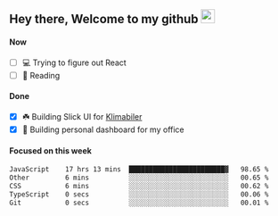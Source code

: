 ## Hey there, Welcome to my github <img src="https://media.giphy.com/media/hvRJCLFzcasrR4ia7z/giphy.gif" width="25px">

#### Now
- [ ] 💻 Trying to figure out React
- [ ] 📕 Reading

#### Done
- [x] ☘️ Building Slick UI for [Klimabiler](https://klimabiler.dk)
- [x] 🚀 Building personal dashboard for my office
 
 #### Focused on this week
<!--START_SECTION:waka-->

```txt
JavaScript    17 hrs 13 mins  ████████████████████████▓   98.65 %
Other         6 mins          ░░░░░░░░░░░░░░░░░░░░░░░░░   00.65 %
CSS           6 mins          ░░░░░░░░░░░░░░░░░░░░░░░░░   00.62 %
TypeScript    0 secs          ░░░░░░░░░░░░░░░░░░░░░░░░░   00.06 %
Git           0 secs          ░░░░░░░░░░░░░░░░░░░░░░░░░   00.01 %
```

<!--END_SECTION:waka-->

